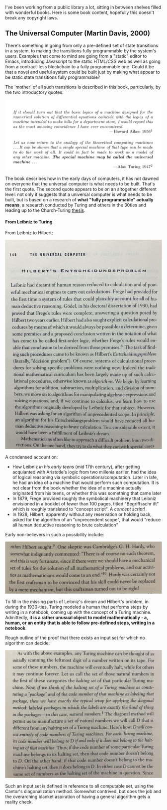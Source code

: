 
I've been working from a public library a lot, sitting in between shelves filled with wonderful books. Here is some book content, hopefully this doesn't break any copyright laws. 

## The Universal Computer (Martin Davis, 2000)

There's something in going from only a pre-defined set of state transitions in a system, to making the transitions fully programmable by the system's users. Examples that come to mind are going from a "static" editor to Emacs, introducing Javascript to the static HTML/CSS web as well as going from a contract-less blockchain to a fully programmable one. Could it be that a novel and useful system could be built just by making what appear to be static state transitions fully programmable?

The 'mother' of all such transitions is described in this book, particularly, by the two introductory quotes:

<img src="images/books/1-universal-computer-1.png" class="inline"/> 

The book describes how in the early days of computers, it has not dawned on everyone that the universal computer is what needs to be built. That's the first quote. The second quote appears to be on an altogether different level: not only it suggests that a universal computer is what needs to be built, but is based on a research of **what "fully programmable" actually means**, a research conducted by Turing and others in the 30ties and leading up to the Church-Turing <a href="https://en.wikipedia.org/wiki/Church%E2%80%93Turing_thesis">thesis</a>. 

#### From Leibniz to Turing

From Leibniz to Hilbert:

<img src="images/books/1-turing1.jpeg" class="inline"/> 

A condensed account on:

* How Leibniz _in his early teens_ (mid 17th century), after getting acquianted with Aristotle's logic from two millenia earlier, had the idea of logical reasoning via symbolic operations/computation. Later in lafe, he had an idea of a machine that would perform such computation. It is not clear from the book whether the idea of a machine actually originated from his teens, or whether this was something that came later
* In 1879, Frege provided roughly the symbolical machinery that Leibniz envisioned in a booklet of fewer than 100 pages, titled  "Begriffsschr
ift" which is roughly translated to "concept script". A _concept script_! 
* In 1928, Hilbert, apparently without any reservation or holding back, asked for the algorithm of an "unprecendent scope", that would "reduce all human deductive reasoning to brute calculation"

Early non-believers in such a possibility include:

<img src="images/books/1-turing2.jpeg" class="inline"/> 

To fill in the missing parts of Leibniz's dream and Hilbert's problem, in  during the 1930-ties, Turing modeled a human that performs steps by writing in a notebook, coming up with the concept of a Turing machine. Admittedly, **it is a rather unusual object to model mathematically - a, human, or an entity that is able to follow pre-defined steps, writing in a notebook**. 

Rough outline of the proof that there exists an input set for which no algorithm can decide:

<img src="images/books/1-turing3.jpeg" class="inline"/>
 
Such an input set is defined in reference to all computable set, using the Cantor's diagonalization method. Somewhat contrived, but does the job and the overarching blanket aspiration of having a general algorithm gets a reality check. 


